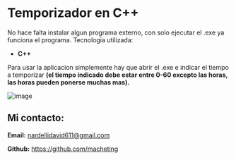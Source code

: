 # Temporizador en C++
No hace falta instalar algun programa externo, con solo ejecutar el .exe ya funciona el programa.
Tecnologia utilizada:
- **C++**

Para usar la aplicacion simplemente hay que abrir el .exe e indicar el tiempo a temporizar **(el tiempo indicado debe estar entre 0-60 excepto las horas, las horas pueden ponerse muchas mas).**

![image](https://github.com/macheting/temporizador-cpp/assets/151371549/f4e1c52b-1573-446b-8ad0-4978eee776ef)

## Mi contacto:

**Email:** nardellidavid611@gmail.com

**Github:** https://github.com/macheting
